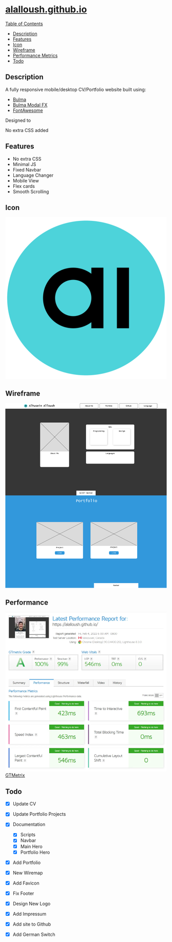 # [alalloush.github.io](https://alalloush.github.io)
[Table of Contents](#alalloushgithubio)
  * [Description](#description)
  * [Features](#features)
  * [Icon](#icon)
  * [Wireframe](#wireframe)
  * [Performance Metrics](#performance)
  * [Todo](#todo)
  
## Description
A fully responsive mobile/desktop CV/Portfolio website built using:
* [Bulma](https://bulma.io)
* [Bulma Modal FX](https://postare.github.io/bulma-modal-fx/)
* [FontAwesome](https://fontawesome.com)

Designed to 

No extra CSS added 

## Features
* No extra CSS
* Minimal JS
* Fixed Navbar
* Language Changer
* Mobile View
* Flex cards
* Smooth Scrolling

## Icon
![Icon](https://github.com/alalloush/alalloush.github.io/blob/master/img/Logo.svg?raw=true)


## Wireframe
![Wireframe](https://github.com/alalloush/alalloush.github.io/blob/master/doc/Wireframe.webp?raw=true)

## Performance
![performance](https://github.com/alalloush/alalloush.github.io/blob/master/doc/metrics.webp?raw=true)
[GTMetrix](https://gtmetrix.com/reports/alalloush.github.io/Giqjs13i/)


## Todo


* [X] Update CV
* [x] Update Portfolio Projects
* [x] Documentation
	* [x] Scripts
	* [x] Navbar
	* [x] Main Hero
	* [x] Portfolio Hero
* [x] Add Portfolio
* [x] New Wiremap
* [x] Add Favicon
* [x] Fix Footer
* [x] Design New Logo
* [x] Add Impressum
* [x] Add site to Github
* [x] Add German Switch

